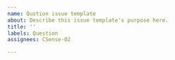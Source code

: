 ```yaml
---
name: Qustion issue template
about: Describe this issue template's purpose here.
title: ''
labels: Question
assignees: CSense-O2

---
```




